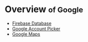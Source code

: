 # Overview <small> of Google</small>

* [Firebase Database](firebase-database.md)
* [Google Account Picker](google-account-picker.md)
* [Google Maps](google-maps.md)